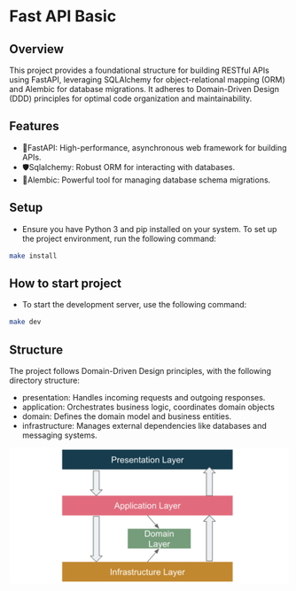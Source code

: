 # Fast API Basic

## Overview

This project provides a foundational structure for building RESTful APIs using FastAPI, leveraging SQLAlchemy for object-relational mapping (ORM) and Alembic for database migrations. It adheres to Domain-Driven Design (DDD) principles for optimal code organization and maintainability.

## Features

- 🚀FastAPI: High-performance, asynchronous web framework for building APIs.
- 🛡️Sqlalchemy: Robust ORM for interacting with databases.
- 📘Alembic: Powerful tool for managing database schema migrations.

## Setup

- Ensure you have Python 3 and pip installed on your system. To set up the project environment, run the following command:

```bash
make install
```

## How to start project

- To start the development server, use the following command:

```bash
make dev
```

## Structure

The project follows Domain-Driven Design principles, with the following directory structure:

- presentation: Handles incoming requests and outgoing responses.
- application: Orchestrates business logic, coordinates domain objects
- domain: Defines the domain model and business entities.
- infrastructure: Manages external dependencies like databases and messaging systems.

![ddd](docs/images/ddd.png)
